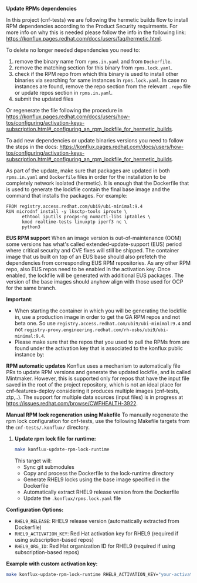 **Update RPMs dependencies**

In this project (cnf-tests) we are following the hermetic builds flow to install RPM dependencies according to the Product Security requirments. For more info on why this is needed please follow the info in the following link:
https://konflux.pages.redhat.com/docs/users/faq/hermetic.html.


To delete no longer needed dependencies you need to:
1. remove the binary name from `rpms.in.yaml` and from `Dockerfile`.
2. remove the matching section for this binary from `rpms.lock.yaml`.
3. check if the RPM repo from which this binary is used to install other binaries via searching for same instances in `rpms.lock.yaml`. In case no instances are found, remove the repo section from the relevant `.repo` file or update repos section in `rpms.in.yaml`.
4. submit the updated files

Or regenerate the file following the procedure in https://konflux.pages.redhat.com/docs/users/how-tos/configuring/activation-keys-subscription.html#_configuring_an_rpm_lockfile_for_hermetic_builds.

To add new dependencies or update binaries versions you need to follow the steps in the docs:
https://konflux.pages.redhat.com/docs/users/how-tos/configuring/activation-keys-subscription.html#_configuring_an_rpm_lockfile_for_hermetic_builds.

As part of the update, make sure that packages are updated in both `rpms.in.yaml` and `Dockerfile` files in order for the installation to be completely network isolated (hermetic).
It is enough that the Dockerfile that is used to generate the lockfile contain the final base image and the command that installs the packages. For example:

```azure
FROM registry.access.redhat.com/ubi9/ubi-minimal:9.4
RUN microdnf install -y lksctp-tools iproute \
      ethtool iputils procps-ng numactl-libs iptables \
      kmod realtime-tests linuxptp iperf3 nc \
      python3
```

**EUS RPM support**
When an image version is out-of-maintenance (OOM) some versions has what's called extended-update-support (EUS) period where critical security and CVE fixes will still be shipped. The container image that us built on top of an EUS base should also prefetch the dependencies from corresponding EUS RPM repositories.
As any other RPM repo, also EUS repos need to be enabled in the activation key. Once enabled, the lockfile will be generated with additional EUS packages. The version of the base images should anyhow align with those used for OCP for the same branch.   

**Important**: 
* When starting the container in which you will be generating the lockfile in, use a production image in order to get the GA RPM repos and not beta one. So use `registry.access.redhat.com/ubi9/ubi-minimal:9.4` and not `registry-proxy.engineering.redhat.com/rh-osbs/ubi9/ubi-minimal:9.4`.
* Please make sure that the repos that you used to pull the RPMs from are found under the activation key that is associated to the konflux public instance by:
<steps on how to confirm this will be detailed later once we have a team activation key> 

**RPM automatic updates**
Konflux uses a mechanism to automatically file PRs to update RPM versions and generate the updated lockfile, and is called Mintmaker. However, this is supported only for repos that have the input file saved in the root of the project repository, which is not an ideal place for cnf-features-deploy considering it produces multiple images (cnf-tests, ztp,..).
The support for multiple data sources (input files) is in progress at https://issues.redhat.com/browse/CWFHEALTH-3922.

**Manual RPM lock regeneration using Makefile**
To manually regenerate the rpm lock configuration for cnf-tests, use the following Makefile targets from the `cnf-tests/.konflux/` directory.

1. **Update rpm lock file for runtime:**
   ```bash
   make konflux-update-rpm-lock-runtime
   ```
   This target will:
   - Sync git submodules
   - Copy and process the Dockerfile to the lock-runtime directory
   - Generate RHEL9 locks using the base image specified in the Dockerfile
   - Automatically extract RHEL9 release version from the Dockerfile
   - Update the `.konflux/rpms.lock.yaml` file

**Configuration Options:**
- `RHEL9_RELEASE`: RHEL9 release version (automatically extracted from Dockerfile)
- `RHEL9_ACTIVATION_KEY`: Red Hat activation key for RHEL9 (required if using subscription-based repos)
- `RHEL9_ORG_ID`: Red Hat organization ID for RHEL9 (required if using subscription-based repos)

**Example with custom activation key:**
```bash
make konflux-update-rpm-lock-runtime RHEL9_ACTIVATION_KEY="your-activation-key" RHEL9_ORG_ID="your-org-id"
```
